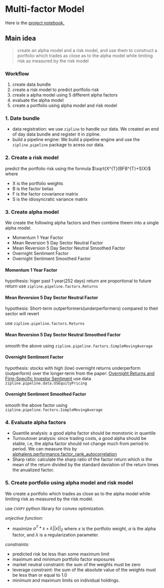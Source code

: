# Multi-factor Model
Here is the [project notebook.](project_4_starter.ipynb)

## Main idea
> create an alpha model and a risk model, and use them to construct a portfolio which trades as close as to the alpha model while limiting risk as measured by the risk model

### Workflow
1. create data bundle
2. create a risk model to predict portfolio risk
3. create a alpha model using 5 different alpha factors
4. evaluate the alpha model
5. create a portfolio using alpha model and risk model


### 1. Date bundle
- data registration: we use `zipline` to handle our data. We created an end of day data bundle and register it in zipline.
- build a pipeline engine: We build a pipeline engine and use the `zipline.pipeline` package to acess our data.

### 2. Create a risk model

predict the portfolio risk using the formula $\sqrt{X^{T}(BFB^{T}+S)X}$ where
- X is the portfolio weights
- B is the factor betas
- F is the factor covariance matrix
- S is the  idiosyncratic variance matrix

### 3. Create alpha model

We create the following alpha factors and then combine theem into a single alpha model.
- Momentum 1 Year Factor
- Mean Reversion 5 Day Sector Neutral Factor
- Mean Reversion 5 Day Sector Neutral Smoothed Factor
- Overnight Sentiment Factor
- Overnight Sentiment Smoothed Factor

#### Momentum 1 Year Factor
hypothesis: higer past 1 year(252 days) return are proportional to future return
use `zipline.pipeline.factors.Returns`

#### Mean Reversion 5 Day Sector Neutral Factor
hypothesis: Short-term outperformers(underperformers) compared to their sector will revert

use `zipline.pipeline.factors.Returns`

#### Mean Reversion 5 Day Sector Neutral Smoothed Factor
smooth the above using `zipline.pipeline.factors.SimpleMovingAverage`


#### Overnight Sentiment Factor
hypothesis: stocks with high (low) overnight returns underperform (outperform) over the longer-term
from the paper: [Overnight Returns and Firm-Specific Investor Sentiment](https://papers.ssrn.com/sol3/papers.cfm?abstract_id=2554010)
use data `zipline.pipeline.data.USEquityPricing`

#### Overnight Sentiment Smoothed Factor
smooth the above factor using `zipline.pipeline.factors.SimpleMovingAverage`

### 4. Evaluate alpha factors
- Quantile analysis: a good alpha factor should be monotonic in quantile
- Turnoutover analysis: since trading costs, a good alpha should be stable, i.e, the alpha factor should not change much from period to period. We can measure this by [alphalens.performance.factor_rank_autocorrelation](https://quantopian.github.io/alphalens/alphalens.html?highlight=factor_rank_autocorrelation#alphalens.performance.factor_rank_autocorrelation)
- Sharp ratio: calculate the sharp ratio of the factor return which is the mean of the return divided by the standard deviation of the return times the anualized factor.


### 5. Create portfolio using alpha model and risk model
We create a portfolio which trades as close as to the alpha model while limiting risk as measured by the risk model.

use `CVXPY` python library for convex optimization.

*onjective function:* 
- maximize $\alpha^{T}*x + \lambda||x||_{2}$ where $x$ is the portfolio weight, $\alpha$ is the alpha factor, and $\lambda$ is a regularization parameter. 

*constraints:*
- predicted risk be less than some maximum limit
- maximum and minimum portfolio factor exposures
- market neutral constraint: the sum of the weights must be zero 
- leverage constraint: the sum of the absolute value of the weights must be less than or equal to 1.0
- minimum and maximum limits on individual holdings.
